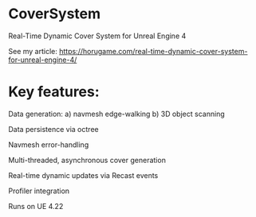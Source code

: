 # CoverSystem
Real-Time Dynamic Cover System for Unreal Engine 4

See my article: https://horugame.com/real-time-dynamic-cover-system-for-unreal-engine-4/

Key features:
=================================

Data generation:
  a) navmesh edge-walking
  b) 3D object scanning
    
Data persistence via octree

Navmesh error-handling
 
Multi-threaded, asynchronous cover generation

Real-time dynamic updates via Recast events

Profiler integration

Runs on UE 4.22
